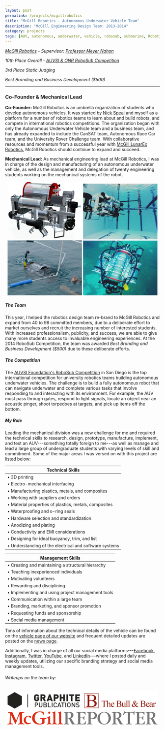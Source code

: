 ```yaml
---
layout: post
permalink: /projects/mcgillrobotics
title: "McGill Robotics - Autonomous Underwater Vehicle Team"
description: "McGill Engineering Design Team: 2013-2014"
category: projects
tags: [AUV, autonomous, underwater, vehicle, robosub, submarine, Robotics, engineering, design, personal, Michael, Elliot, King, McGill]
---
```


*<a markdown="0" target="_blank" href="http://mcgillrobotics.com">McGill Robotics</a> - Supervisor: <a markdown="0" target="_blank" href="http://people.mcgill.ca/meyer.nahon/">Professor Meyer Nahon</a>*


*10th Place Overall - <a markdown="0" target="_blank" href="http://robosub.org">AUVSI & ONR RoboSub Competition</a>*

*3rd Place Static Judging*

*Best Branding and Business Development ($500)*

****

### Co-Founder & Mechanical Lead
**Co-Founder:** McGill Robotics is an umbrella organization of students who develop autonomous vehicles.  It was started by <a markdown="0" target="_blank" href="http://speal.ca">Nick Speal</a> and myself as a platform for a number of robotics teams to learn about and build robots, and compete in international robotics competitions.  The organization began with only the Autonomous Underwater Vehicle team and a business team, and has already expanded to include the CanSAT team, Autonomous Race Car team, and the University Rover Challenge team.  With collaborative resources and momentum from a successful year with [McGill LunarEx Robotics](/projects/lunarex), McGill Robotics should continue to expand and succeed.

**Mechanical Lead:** As mechanical engineering lead at McGill Robotics, I was in charge of the design and manufacturing of an autonomous underwater vehicle, as well as the management and delegation of twenty engineering students working on the mechanical systems of the robot. 


<div align="center">
	<img alt="CAD of McGill Robotics AUV - by Michael Elliot King" src="/images/CAD.png" width="48%">
	<img alt="Testing Asimov in the Memorial Pool at McGill" src="/images/testing.jpg" width="48%">
</div> 
<div align="center">
	<img alt="Asimov Surfacing in the Octagon" src="/images/surface.jpg" width="48%">
	<img alt="Asimov During a Competition Run" src="/images/underwater1.JPG" width="48%">
</div> 

##### The Team

This year, I helped the robotics design team re-brand to McGill Robotics and expand from 40 to 98 committed members, due to a deliberate effort to market ourselves and recruit the increasing number of interested students.  With increased professionalism, publicity, and success, we are able to give many more students access to invaluable engineering experiences.  At the 2014 RoboSub Competition, the team was awarded *Best Branding and Business Development ($500)* due to these deliberate efforts.

##### The Competition

The <a markdown="0" target="_blank" href="http://robosub.org">AUVSI Foundation's RoboSub Competition</a> in San Diego is the top international competition for university robotics teams building autonomous underwater vehicles.  The challenge is to build a fully autonomous robot that can navigate underwater and complete various tasks that involve responding to and interacting with its environment.  For example, the AUV must pass through gates, respond to light signals, locate an object near an acoustic pinger, shoot torpedoes at targets, and pick up items off the bottom.

##### My Role

Leading the mechanical division was a new challenge for me and required the technical skills to research, design, prototype, manufacture, implement, and test an AUV---something totally foreign to me---as well as manage and lead a large group of undergraduate students with varying levels of skill and commitment. Some of the major areas I was versed on with this project are listed below:

|Technical Skills											|
|-----------------------------------------------------------|
|• 3D printing												|
|• Electro-mechanical interfacing							| 
|• Manufacturing plastics, metals, and composites			|
|• Working with suppliers and orders						|
|• Material properties of plastics, metals, composites		|
|• Waterproofing and o-ring seals							|
|• Hardware selection and standardization					|
|• Anodizing and plating									|
|• Conductivity and EMI considerations						|
|• Designing for ideal buoyancy, trim, and list				|
|• Understanding of the electrical and software systems		|


|Management Skills 											|
|-----------------------------------------------------------|
| • Creating and maintaining a structural hierarchy			|
| • Teaching inexperienced individuals						|
| • Motivating volunteers									|
| • Rewarding and disciplining								|
| • Implementing and using project management tools			|
| • Communication within a large team 						|
| • Branding, marketing, and sponsor promotion 				|
| • Requesting funds and sponsorship 						|
| • Social media management 								|


Tons of information about the technical details of the vehicle can be found on the <a markdown="0" target="_blank" href="http://auv.mcgillrobotics.com/robot/overview/">vehicle page of our website</a> and frequent detailed updates are posted on the <a markdown="0" target="_blank" href="http://auv.mcgillrobotics.com/category/news">news page</a>.  

Additionally, I was in charge of all our social media platforms---<a markdown="0" target="_blank" href="http://facebook.com/mcgillrobotics">Facebook</a>, <a markdown="0" target="_blank" href="http://instagram.com/mcgillrobotics">Instagram</a>, <a markdown="0" target="_blank" href="http://twitter.com/mcgillrobotics">Twitter</a>, <a markdown="0" target="_blank" href="http://youtube.com/user/mcgillrobotics">YouTube</a>, and <a markdown="0" target="_blank" href="http://linkedin.com/company/mcgill-robotics">LinkedIn</a>---where I posted daily and weekly updates, utilizing our specific branding strategy and social media management tools.


###### Writeups on the team by:

<div align="center">
	<a markdown="0" target="_blank" href="http://graphitepublications.com/team-building-with-mcgill-robotics/"><img alt="Team Building with McGill Robotics - Graphite Publications" src="/images/graphite.png" width="48%"></a>
	<a markdown="0" target="_blank" href="http://bullandbearmcgill.com/putting-the-team-before-the-machine/"><img alt="Putting the Team Before the Machine - The Bull and Bear" src="/images/bullandbear.png" width="48%"></a>
</div>
<div align="center">
	<a markdown="0" target="_blank" href="http://publications.mcgill.ca/reporter/2014/07/mcgill-team-making-waves-at-robosub-competition/"><img alt="McGill team making waves at RoboSub Competition - McGill Reporter" src="/images/reporter.png" width="98%"></a>
</div>

